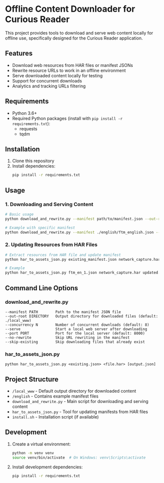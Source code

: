 # Offline Content Downloader for Curious Reader

This project provides tools to download and serve web content locally for offline use, specifically designed for the Curious Reader application.

## Features

- Download web resources from HAR files or manifest JSONs
- Rewrite resource URLs to work in an offline environment
- Serve downloaded content locally for testing
- Support for concurrent downloads
- Analytics and tracking URLs filtering

## Requirements

- Python 3.6+
- Required Python packages (install with `pip install -r requirements.txt`):
  - requests
  - tqdm

## Installation

1. Clone this repository
2. Install dependencies:
   ```bash
   pip install -r requirements.txt
   ```

## Usage

### 1. Downloading and Serving Content

```bash
# Basic usage
python download_and_rewrite.py --manifest path/to/manifest.json --out-root ./local_www --concurrency 8 --serve

# Example with specific manifest
python download_and_rewrite.py --manifest ./english/ftm_english.json --out-root ./local_www --concurrency 8 --serve
```

### 2. Updating Resources from HAR Files

```bash
# Extract resources from HAR file and update manifest
python har_to_assets_json.py existing_manifest.json network_capture.har [output.json]

# Example
python har_to_assets_json.py ftm_en_1.json network_capture.har updated.json
```

## Command Line Options

### download_and_rewrite.py

```
--manifest PATH        Path to the manifest JSON file
--out-root DIRECTORY   Output directory for downloaded files (default: ./local_www)
--concurrency N        Number of concurrent downloads (default: 8)
--serve                Start a local web server after downloading
--port PORT            Port for the local server (default: 8000)
--no-rewrite           Skip URL rewriting in the manifest
--skip-existing        Skip downloading files that already exist
```

### har_to_assets_json.py

```
python har_to_assets_json.py <existing.json> <file.har> [output.json]
```

## Project Structure

- `/local_www` - Default output directory for downloaded content
- `/english` - Contains example manifest files
- `download_and_rewrite.py` - Main script for downloading and serving content
- `har_to_assets_json.py` - Tool for updating manifests from HAR files
- `install.sh` - Installation script (if available)

## Development

1. Create a virtual environment:
   ```bash
   python -m venv venv
   source venv/bin/activate  # On Windows: venv\Scripts\activate
   ```

2. Install development dependencies:
   ```bash
   pip install -r requirements.txt
   ```
